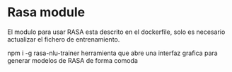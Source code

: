 # Rasa module

El modulo para usar RASA esta descrito en el dockerfile, solo es necesario actualizar el fichero de entrenamiento.


npm i -g rasa-nlu-trainer herramienta que abre una interfaz grafica para generar modelos de RASA de forma comoda
